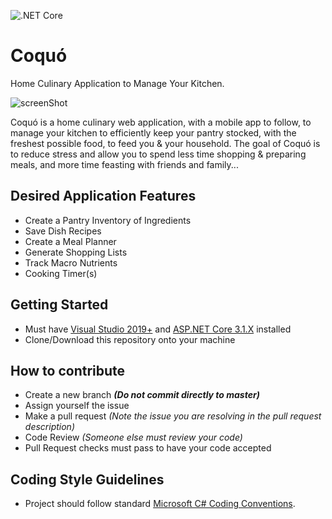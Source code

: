 ![.NET Core](https://github.com/arcum-omni/Coquo/workflows/.NET%20Core/badge.svg)

# Coquó
Home Culinary Application to Manage Your Kitchen.

![screenShot](https://user-images.githubusercontent.com/42657915/79085573-f653c580-7ced-11ea-87f3-26131eb19966.jpg)

Coquó is a home culinary web application, with a mobile app to follow, to manage your kitchen to efficiently keep your pantry stocked, with the freshest possible food, to feed you & your household. The goal of Coquó is to reduce stress and allow you to spend less time shopping & preparing meals, and more time feasting with friends and family...

## Desired Application Features
* Create a Pantry Inventory of Ingredients
* Save Dish Recipes
* Create a Meal Planner
* Generate Shopping Lists
* Track Macro Nutrients
* Cooking Timer(s)

## Getting Started
- Must have [Visual Studio 2019+](https://visualstudio.microsoft.com/) 
and [ASP.NET Core 3.1.X](https://dotnet.microsoft.com/download/dotnet-core/3.1) installed
- Clone/Download this repository onto your machine

## How to contribute 
- Create a new branch *__(Do not commit directly to master)__*
- Assign yourself the issue
- Make a pull request *(Note the issue you are resolving in the pull request description)*
- Code Review *(Someone else must review your code)*
- Pull Request checks must pass to have your code accepted

## Coding Style Guidelines
- Project should follow standard [Microsoft C# Coding Conventions](https://docs.microsoft.com/en-us/dotnet/csharp/programming-guide/inside-a-program/coding-conventions).
